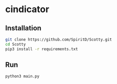 # cindicator

## Installation

```bash
git clone https://github.com/SpiritD/Scotty.git
cd Scotty
pip3 install -r requirements.txt
```

## Run

```bash
python3 main.py
```
